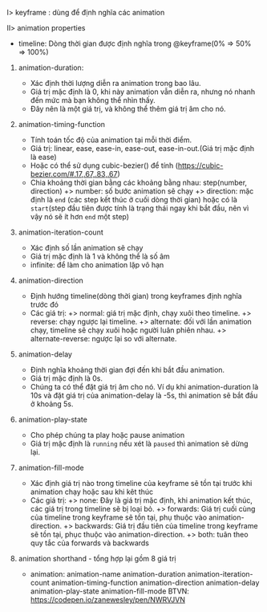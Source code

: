 I> keyframe : dùng để định nghĩa các animation

II> animation properties

- timeline: Dòng thời gian được định nghĩa trong @keyframe(0% => 50% => 100%)

1. animation-duration: 
    - Xác định thời lượng diễn ra animation trong bao lâu.
    - Giá trị mặc định là 0, khi này animation vẫn diễn ra, nhưng nó nhanh đến mức mà bạn không thể nhìn thấy.
    - Đây nên là một giá trị, và không thể thêm giá trị âm cho nó.

2. animation-timing-function
    - Tính toán tốc độ của animation tại mỗi thời điểm.
    - Giá trị: linear, ease, ease-in, ease-out, ease-in-out.(Giá trị mặc định là ease)
    - Hoặc có thể sử dụng cubic-bezier() để tính (https://cubic-bezier.com/#.17,.67,.83,.67)
    - Chia khoảng thời gian bằng các khoảng bằng nhau: step(number, direction)
        +> number: số bước animation sẽ chạy
        +> direction: mặc định là `end` (các step kết thúc ở cuối dòng thời gian)
                      hoặc có là `start`(step đầu tiên được tính là trạng thái ngay khi bắt đầu, nên vì vậy nó sẽ ít hơn `end` một step)

3. animation-iteration-count
    - Xác định số lần animation sẽ chạy
    - Giá trị mặc định là 1 và không thể là số âm
    - infinite: để làm cho animation lặp vô hạn

4. animation-direction
    - Định hướng timeline(dòng thời gian) trong keyframes định nghĩa trước đó
    - Các giá trị:
        +> normal: giá trị mặc định, chạy xuôi theo timeline.
        +> reverse: chạy ngược lại timeline.
        +> alternate: đối với lần animation chạy, timeline sẽ chạy xuôi hoặc người luân phiên nhau.
        +> alternate-reverse: ngược lại so với alternate.

5. animation-delay
    - Định nghĩa khoảng thời gian đợi đến khi bắt đầu animation.
    - Giá trị mặc định là 0s.
    - Chúng ta có thể đặt giá trị âm cho nó. Ví dụ khi animation-duration là 10s và đặt giá trị của animation-delay là -5s, thì animation sẽ bắt đầu ở khoảng 5s.

6. animation-play-state
    - Cho phép chúng ta play hoặc pause animation
    - Giá trị mặc định là `running` nếu xét là `paused` thì animation sẽ dừng lại.

7. animation-fill-mode
    - Xác định giá trị nào trong timeline của keyframe sẽ tồn tại trước khi animation chạy hoặc sau khi kêt thúc
    - Các giá trị: 
        +> none: Đây là giá trị mặc định, khi animation kết thúc, các giá trị trong timeline sẽ bị loại bỏ.
        +> forwards: Giá trị cuối cùng của timeline trong keyframe sẽ tồn tại, phụ thuộc vào animation-direction.
        +> backwards: Giá trị đầu tiên của timeline trong keyframe sẽ tồn tại, phục thuộc vào animation-direction.
        +> both: tuân theo quy tắc của forwards và backwards

8. animation shorthand - tổng hợp lại gồm 8 giá trị
    - animation: animation-name 
                 animation-duration 
                 animation-iteration-count 
                 animation-timing-function 
                 animation-direction 
                 animation-delay 
                 animation-play-state 
                 animation-fill-mode
BTVN: https://codepen.io/zanewesley/pen/NWRVJVN

